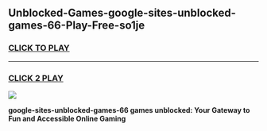 
## Unblocked-Games-google-sites-unblocked-games-66-Play-Free-so1je
<h3>
<a href="https://premium76.site?title=google-sites-unblocked-games-66&ref=18A1">CLICK TO PLAY</a></h3>
<hr>

<h3>
<a href="https://premium76.site?title=google-sites-unblocked-games-66&ref=18A1">CLICK 2 PLAY</a>
  
</h3>

<a href="https://premium76.site?title=google-sites-unblocked-games-66&ref=18A1"><img src="https://clearcache.store/games.png"></a>


**google-sites-unblocked-games-66 games unblocked: Your Gateway to Fun and Accessible Online Gaming**

